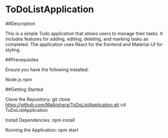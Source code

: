 # ToDoListApplication

##Description

This is a simple Todo application that allows users to manage their tasks. It includes features for adding, editing, deleting, and marking tasks as completed. The application uses React for the frontend and Material-UI for styling.

##Prerequisites

Ensure you have the following installed:

Node.js 
npm 

##Getting Started

Clone the Repository:
git clone https://github.com/Malkishara/ToDoListApplication.git
cd ToDoListApplication

Install Dependencies:
npm install

Running the Application:
npm start
